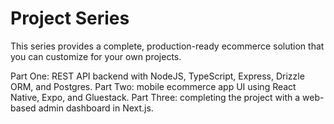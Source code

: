 # Project Series
This series provides a complete, production-ready ecommerce solution that you can customize for your own projects.

Part One: REST API backend with NodeJS, TypeScript, Express, Drizzle ORM, and Postgres.
Part Two: mobile ecommerce app UI using React Native, Expo, and Gluestack.
Part Three: completing the project with a web-based admin dashboard in Next.js.
